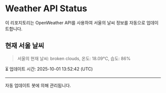 
# Weather API Status

이 리포지토리는 OpenWeather API를 사용하여 서울의 날씨 정보를 자동으로 업데이트합니다.

## 현재 서울 날씨
> 서울의 현재 날씨: broken clouds, 온도: 18.09°C, 습도: 86%

⏳ 업데이트 시간: 2025-10-01 13:52:42 (UTC)

---
자동 업데이트 봇에 의해 관리됩니다.
